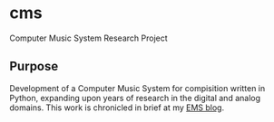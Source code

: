 # cms
Computer Music System Research Project

## Purpose
Development of a Computer Music System for compisition written in
Python, expanding upon years of research in the digital and analog
domains. This work is chronicled in brief at my [EMS
blog](https://modeliiiems.blogspot.com/).


